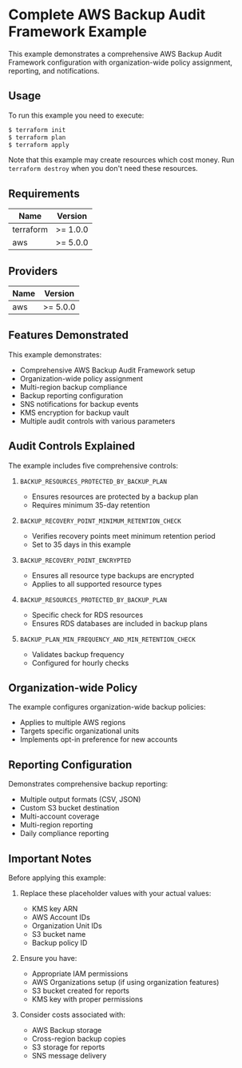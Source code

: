 # Complete AWS Backup Audit Framework Example

This example demonstrates a comprehensive AWS Backup Audit Framework configuration with organization-wide policy assignment, reporting, and notifications.

## Usage

To run this example you need to execute:

```bash
$ terraform init
$ terraform plan
$ terraform apply
```

Note that this example may create resources which cost money. Run `terraform destroy` when you don't need these resources.

## Requirements

| Name | Version |
|------|---------|
| terraform | >= 1.0.0 |
| aws | >= 5.0.0 |

## Providers

| Name | Version |
|------|---------|
| aws | >= 5.0.0 |

## Features Demonstrated

This example demonstrates:
- Comprehensive AWS Backup Audit Framework setup
- Organization-wide policy assignment
- Multi-region backup compliance
- Backup reporting configuration
- SNS notifications for backup events
- KMS encryption for backup vault
- Multiple audit controls with various parameters

## Audit Controls Explained

The example includes five comprehensive controls:

1. `BACKUP_RESOURCES_PROTECTED_BY_BACKUP_PLAN`
   - Ensures resources are protected by a backup plan
   - Requires minimum 35-day retention

2. `BACKUP_RECOVERY_POINT_MINIMUM_RETENTION_CHECK`
   - Verifies recovery points meet minimum retention period
   - Set to 35 days in this example

3. `BACKUP_RECOVERY_POINT_ENCRYPTED`
   - Ensures all resource type backups are encrypted
   - Applies to all supported resource types

4. `BACKUP_RESOURCES_PROTECTED_BY_BACKUP_PLAN`
   - Specific check for RDS resources
   - Ensures RDS databases are included in backup plans

5. `BACKUP_PLAN_MIN_FREQUENCY_AND_MIN_RETENTION_CHECK`
   - Validates backup frequency
   - Configured for hourly checks

## Organization-wide Policy

The example configures organization-wide backup policies:
- Applies to multiple AWS regions
- Targets specific organizational units
- Implements opt-in preference for new accounts

## Reporting Configuration

Demonstrates comprehensive backup reporting:
- Multiple output formats (CSV, JSON)
- Custom S3 bucket destination
- Multi-account coverage
- Multi-region reporting
- Daily compliance reporting

## Important Notes

Before applying this example:

1. Replace these placeholder values with your actual values:
   - KMS key ARN
   - AWS Account IDs
   - Organization Unit IDs
   - S3 bucket name
   - Backup policy ID

2. Ensure you have:
   - Appropriate IAM permissions
   - AWS Organizations setup (if using organization features)
   - S3 bucket created for reports
   - KMS key with proper permissions

3. Consider costs associated with:
   - AWS Backup storage
   - Cross-region backup copies
   - S3 storage for reports
   - SNS message delivery
